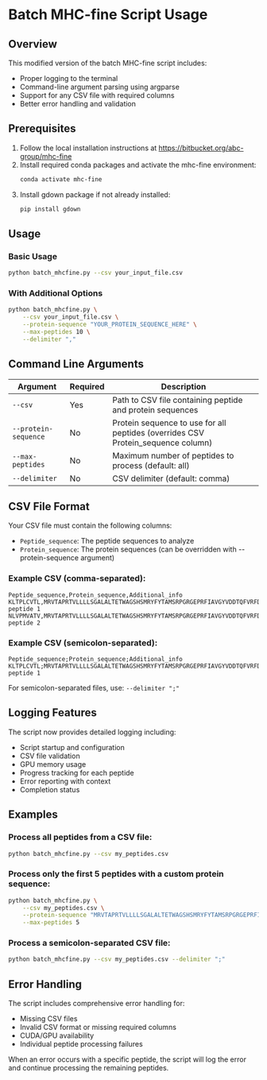 # Batch MHC-fine Script Usage

## Overview
This modified version of the batch MHC-fine script includes:
- Proper logging to the terminal
- Command-line argument parsing using argparse
- Support for any CSV file with required columns
- Better error handling and validation

## Prerequisites
1. Follow the local installation instructions at https://bitbucket.org/abc-group/mhc-fine
2. Install required conda packages and activate the mhc-fine environment:
   ```bash
   conda activate mhc-fine
   ```
3. Install gdown package if not already installed:
   ```bash
   pip install gdown
   ```

## Usage

### Basic Usage
```bash
python batch_mhcfine.py --csv your_input_file.csv
```

### With Additional Options
```bash
python batch_mhcfine.py \
    --csv your_input_file.csv \
    --protein-sequence "YOUR_PROTEIN_SEQUENCE_HERE" \
    --max-peptides 10 \
    --delimiter ","
```

## Command Line Arguments

| Argument | Required | Description |
|----------|----------|-------------|
| `--csv` | Yes | Path to CSV file containing peptide and protein sequences |
| `--protein-sequence` | No | Protein sequence to use for all peptides (overrides CSV Protein_sequence column) |
| `--max-peptides` | No | Maximum number of peptides to process (default: all) |
| `--delimiter` | No | CSV delimiter (default: comma) |

## CSV File Format

Your CSV file must contain the following columns:
- `Peptide_sequence`: The peptide sequences to analyze
- `Protein_sequence`: The protein sequences (can be overridden with --protein-sequence argument)

### Example CSV (comma-separated):
```csv
Peptide_sequence,Protein_sequence,Additional_info
KLTPLCVTL,MRVTAPRTVLLLLSGALALTETWAGSHSMRYFYTAMSRPGRGEPRFIAVGYVDDTQFVRFDSDAASPRMAPRAPWIEQEGPEYWDRETQISKTNTQTYRESLRNLRGYYNQSEAGSHTLQRMYGCDVGPDGRLLRGHDQSAYDGKDYIALNEDLSSWTAADTAAQITQRKWEAAREAEQW,Sample peptide 1
NLVPMVATV,MRVTAPRTVLLLLSGALALTETWAGSHSMRYFYTAMSRPGRGEPRFIAVGYVDDTQFVRFDSDAASPRMAPRAPWIEQEGPEYWDRETQISKTNTQTYRESLRNLRGYYNQSEAGSHTLQRMYGCDVGPDGRLLRGHDQSAYDGKDYIALNEDLSSWTAADTAAQITQRKWEAAREAEQW,Sample peptide 2
```

### Example CSV (semicolon-separated):
```csv
Peptide_sequence;Protein_sequence;Additional_info
KLTPLCVTL;MRVTAPRTVLLLLSGALALTETWAGSHSMRYFYTAMSRPGRGEPRFIAVGYVDDTQFVRFDSDAASPRMAPRAPWIEQEGPEYWDRETQISKTNTQTYRESLRNLRGYYNQSEAGSHTLQRMYGCDVGPDGRLLRGHDQSAYDGKDYIALNEDLSSWTAADTAAQITQRKWEAAREAEQW;Sample peptide 1
```

For semicolon-separated files, use: `--delimiter ";"`

## Logging Features

The script now provides detailed logging including:
- Script startup and configuration
- CSV file validation
- GPU memory usage
- Progress tracking for each peptide
- Error reporting with context
- Completion status

## Examples

### Process all peptides from a CSV file:
```bash
python batch_mhcfine.py --csv my_peptides.csv
```

### Process only the first 5 peptides with a custom protein sequence:
```bash
python batch_mhcfine.py \
    --csv my_peptides.csv \
    --protein-sequence "MRVTAPRTVLLLLSGALALTETWAGSHSMRYFYTAMSRPGRGEPRFIAVGYVDDTQFVRFDSDAASPRMAPRAPWIEQEGPEYWDRETQISKTNTQTYRESLRNLRGYYNQSEAGSHTLQRMYGCDVGPDGRLLRGHDQSAYDGKDYIALNEDLSSWTAADTAAQITQRKWEAAREAEQW" \
    --max-peptides 5
```

### Process a semicolon-separated CSV file:
```bash
python batch_mhcfine.py --csv my_peptides.csv --delimiter ";"
```

## Error Handling

The script includes comprehensive error handling for:
- Missing CSV files
- Invalid CSV format or missing required columns
- CUDA/GPU availability
- Individual peptide processing failures

When an error occurs with a specific peptide, the script will log the error and continue processing the remaining peptides.
